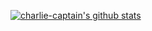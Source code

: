 [![charlie-captain's github stats](https://github-readme-stats.vercel.app/api?username=charlie-captain)](https://github.com/anuraghazra/github-readme-stats)

